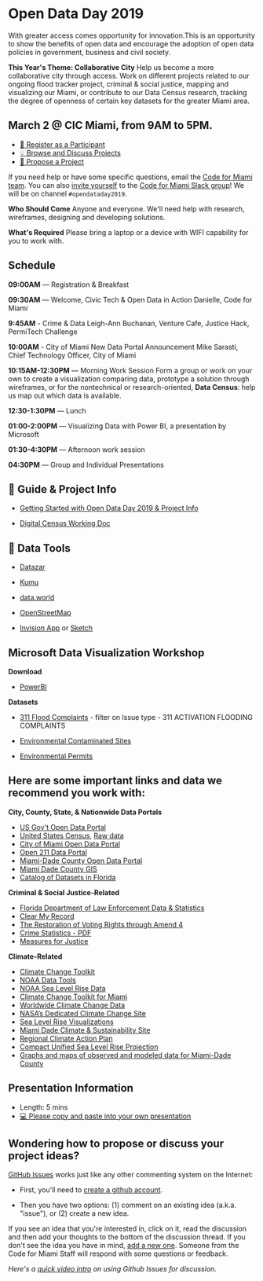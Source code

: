 # Open Data Day 2019
With greater access comes opportunity for innovation.This is an opportunity to show the benefits of open data and encourage the adoption of open data policies in government, business and civil society.

**This Year's Theme: Collaborative City**
Help us become a more collaborative city through access. Work on different projects related to our ongoing flood tracker project, criminal & social justice, mapping and visualizing our Miami, or contribute to our Data Census research, tracking the degree of openness of certain key datasets for the greater Miami area.

## March 2 @ CIC Miami, from 9AM to 5PM.

- [:rocket: Register as a Participant](https://www.eventbrite.com/e/international-open-data-day-2019-tickets-56708370262?aff=ebdssbdestsearch)
- [:bulb: Browse and Discuss Projects](https://github.com/Code-for-Miami/OpenDataDay2019/issues)
- [:star2: Propose a Project](https://github.com/Code-for-Miami/OpenDataDay2019/issues/new)

If you need help or have some specific questions, email the [Code for Miami team](mailto:codeformiami@gmail.com). You can also [invite yourself](http://cfm-invite.herokuapp.com) to the [Code for Miami Slack group](http://codeformiami.slack.com)! We will be on channel `#opendataday2019`.

**Who Should Come**
Anyone and everyone. We'll need help with research, wireframes, designing and developing solutions.

**What's Required**
Please bring a laptop or a device with WIFI capability for you to work with.

## Schedule

**09:00AM** — Registration & Breakfast 

**09:30AM** — Welcome, Civic Tech & Open Data in Action
Danielle, Code for Miami

**9:45AM** - Crime & Data 
Leigh-Ann Buchanan, Venture Cafe, Justice Hack, PermiTech Challenge

**10:00AM** - City of Miami New Data Portal Announcement
Mike Sarasti, Chief Technology Officer, City of Miami

**10:15AM-12:30PM** — Morning Work Session
Form a group or work on your own to create a visualization comparing data, prototype a solution through wireframes, or for the nontechnical or research-oriented, **Data Census**: help us map out which data is available.

**12:30-1:30PM** — Lunch

**01:00-2:00PM** — Visualizing Data with Power BI, a presentation by Microsoft

**01:30-4:30PM** — Afternoon work session

**04:30PM** — Group and Individual Presentations

## :book: Guide & Project Info

* [Getting Started with Open Data Day 2019 & Project Info](https://docs.google.com/document/d/1hpdiTxzxp6JQAtc1ZGoGz_OwuIBU5vQ2JmfzGbVqG74/edit?usp=sharing)

* [Digital Census Working Doc](https://docs.google.com/document/d/1DAx-GRlxPcfKp45IDxS3qlLXqfu3_-1LUkg-YoYVb0Y/edit?usp=sharing)


## :wrench: Data Tools
* [Datazar](https://www.datazar.com)

* [Kumu](http://kumu.io)

* [data.world](http://data.world)

* [OpenStreetMap](https://www.openstreetmap.org/#map=12/25.7824/-80.2295) 

* [Invision App](https://www.invisionapp.com/) or [Sketch](https://www.sketchapp.com/)


## Microsoft Data Visualization Workshop

**Download**

* [PowerBI](https://powerbi.microsoft.com/en-us/get-started/?&OCID=AID719832_SEM_w6bTnkTf&lnkd=Bing_PowerBI_%5BBrand%5D&msclkid=52dae773ce381c37c4ccbb0be1257523)

**Datasets**

* [311 Flood Complaints](https://opendata.miamidade.gov/311/311-Service-Requests-Miami-Dade-County/dj6j-qg5t/data) - filter on Issue type - 311 ACTIVATION FLOODING COMPLAINTS
 
* [Environmental Contaminated Sites](https://opendata.miamidade.gov/Environment/Contaminated-Sites/jcvh-tmn5) 

* [Environmental Permits](https://opendata.miamidade.gov/Environment/Environmental-Permits/6r7z-v6nm) 


## Here are some important links and data we recommend you work with:

**City, County, State, & Nationwide Data Portals**
 * [US Gov't Open Data Portal](https://www.data.gov/)
 * [United States Census](https://data.census.gov/), [Raw data](https://www2.census.gov/)
 * [City of Miami Open Data Portal](https://data.miamigov.com/)
 * [Open 211 Data Portal](http://miami.open.211.developer.adopta.agency/)
 * [Miami-Dade County Open Data Portal](https://opendata.miamidade.gov/)
 * [Miami Dade County GIS](http://gis-mdc.opendata.arcgis.com/)
 * [Catalog of Datasets in Florida](https://catalog.data.gov/dataset?tags=florida)
 
**Criminal & Social Justice-Related**
 * [Florida Department of Law Enforcement Data & Statistics](http://www.fdle.state.fl.us/FSAC/Data-Statistics-(1).aspx)
  * [Clear My Record](https://www.clearmyrecord.org/)
 * [The Restoration of Voting Rights through Amend 4](https://ballotpedia.org/Florida_Amendment_4,_Voting_Rights_Restoration_for_Felons_Initiative_(2018))
 * [Crime Statistics - PDF](https://www8.miamidade.gov/global/police/crime-statistics.page)
 * [Measures for Justice](https://measuresforjustice.org/about/measures/)
 
**Climate-Related**
 * [Climate Change Toolkit](https://toolkit.climate.gov/)
 * [NOAA Data Tools](https://www.ncdc.noaa.gov/cdo-web/datatools)
 * [NOAA Sea Level Rise Data](https://coast.noaa.gov/digitalcoast/tools/slr)
 * [Climate Change Toolkit for Miami](https://toolkit.climate.gov/climate-explorer2/location.php?county=Miami-Dade+County&city=Miami,%20FL&fips=12086&lat=25.7616798&lon=-80.19179020000001)
  * [Worldwide Climate Change Data](http://data.worldbank.org/topic/climate-change)
 * [NASA’s Dedicated Climate Change Site](https://climate.nasa.gov/)
 * [Sea Level Rise Visualizations](http://sealevel.climatecentral.org/)
 * [Miami Dade Climate & Sustainability Site](http://www.miamidade.gov/green/)
 * [Regional Climate Action Plan](http://www.southeastfloridaclimatecompact.org//wp-content/uploads/2014/09/regional-climate-action-plan-final-ada-compliant.pdf)
 * [Compact Unified Sea Level Rise Projection](http://www.southeastfloridaclimatecompact.org/wp-content/uploads/2015/10/2015-Compact-Unified-Sea-Level-Rise-Projection.pdf)
 * [Graphs and maps of observed and modeled data for Miami-Dade County](https://toolkit.climate.gov/climate-explorer2/location.php?county=Miami-Dade+County&city=Miami,%20FL&fips=12086&lat=25.7616798&lon=-80.19179020000001)

## Presentation Information

- Length: 5 mins
- [:computer: Please copy and paste into your own presentation](https://docs.google.com/presentation/d/1EW7WDqSrHC_qJcRX4hIsyAVSGqBU-DZxg7kBy3LSLR4/edit?usp=sharing)

## Wondering how to propose or discuss your project ideas?

[GitHub Issues](https://guides.github.com/features/issues/) works just like any other commenting system on the Internet:


- First, you'll need to [create a github account](https://github.com/join).

- Then you have two options: (1) comment on an existing idea (a.k.a. "issue"), or (2) create a new idea.

If you see an idea that you're interested in, click on it, read the discussion and then add your thoughts to the bottom of the discussion thread. If you don't see the idea you have in mind, [add a new one](https://github.com/Code-for-Miami/OpenDataDay2018/issues/new). Someone from the Code for Miami Staff will respond with some questions or feedback.

*Here's a [quick video intro](https://www.youtube.com/watch?v=KlrJVSJRUN4) on using Github Issues for discussion.*
